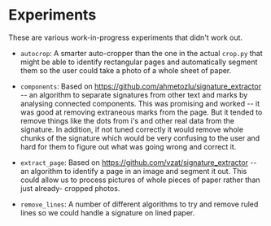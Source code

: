 # Experiments

These are various work-in-progress experiments that didn't work out.

- `autocrop`: A smarter auto-cropper than the one in the actual `crop.py` that
  might be able to identify rectangular pages and automatically segment them so
  the user could take a photo of a whole sheet of paper.

- `components`: Based on https://github.com/ahmetozlu/signature_extractor -- an
  algorithm to separate signatures from other text and marks by analysing
  connected components. This was promising and worked -- it was
  good at removing extraneous marks from the page. But it tended to remove
  things like the dots from i's and other real data from the signature. In
  addition, if not tuned correctly it would remove whole chunks of the signature
  which would be very confusing to the user and hard for them to figure out
  what was going wrong and correct it.

- `extract_page`: Based on https://github.com/vzat/signature_extractor -- an
  algorithm to identify a page in an image and segment it out. This could allow
  us to process pictures of whole pieces of paper rather than just already-
  cropped photos.

- `remove_lines`: A number of different algorithms to try and remove ruled lines
  so we could handle a signature on lined paper.
